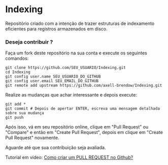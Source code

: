 # Indexing
Repositório criado com a intenção de trazer estruturas de indexamento eficientes para registros armazenados em disco.

### Deseja contribuir ?

Faça um fork deste repositório na sua conta e execute os seguintes comandos:

```
git clone https://github.com/SEU_USUARIO/Indexing.git
cd Indexing
git config user.name SEU_USUARIO_DO_GITHUB
git config user.email SEU_EMAIL_DO_GITHUB
git remote add upstream https://github.com/axell-brendow/Indexing.git
```

Realize as mudanças que achar interessante e depois execute:

```
git add *
git commit # Depois de apertar ENTER, escreva uma mensagem detalhada sobre sua mudança
git push
```

Após isso, vá em seu repositório online, clique em "Pull Request" ou "Compare" e então em "Create Pull Request", depois em clique em "Create Pull Request" novamente.

Aguarde até que sua contribuição seja avaliada.

Tutorial em vídeo: [Como criar um PULL REQUEST no Github?](https://www.youtube.com/watch?v=E8MPe6tCMo8)